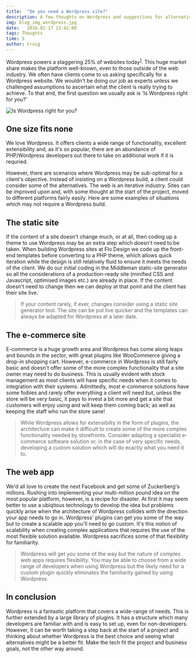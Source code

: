 ```yaml
---
title:  "Do you need a Wordpress site?"
description: A few thoughts on Wordpress and suggestions for alternatives that could save time & money
img: blog_img_wordpress.jpg
date:   2016-02-17 13:42:00
tags: Thoughts
time: 5
author: Craig
---
```


Wordpress powers a staggering 25% of websites today<sup>[1](http://w3techs.com/technologies/history_overview/content_management/all/y)</sup>. This huge market share makes the platform well-known, even to those outside of the web industry. We often have clients come to us asking specifically for a Wordpress website. We wouldn't be doing our job as experts unless we challenged assumptions to ascertain what the client is really trying to achieve. To that end, the first question we usually ask is 'Is Wordpress right for you?'

![Is Wordpress right for you?](/img/wordpress-cms.jpg)

## One size fits none

We love Wordpress. It offers clients a wide range of functionality, excellent extensibility and, as it's so popular, there are an abundance of PHP/Wordpress developers out there to take on additional work if it is requried.

However, there are scenarios where Wordpress may be sub-optimal for a client's objective. Instead of insisting on a Wordpress build, a client could consider some of the alternatives. The web is an iterative industry. Sites can be improved upon and, with some thought at the start of the project, moved to different platforms fairly easily. Here are some examples of situations which may not require a Wordpress build.

## The static site

If the content of a site doesn't change much, or at all, then coding up a theme to use Wordpress may be an extra step which doesn't need to be taken. When building Wordpress sites at Flo Design we code up the front-end templates before converting to a PHP theme, which allows quick iteration while the design is still relatively fluid to ensure it meets the needs of the client. We do our initial coding in the Middleman static-site generator so all the considerations of a production-ready site (minified CSS and Javascript, optimised images etc.) are already in place. If the content doesn't need to change then we can deploy at that point and the client has their site live.

> If your content rarely, if ever, changes consider using a static site generator tool. The site can be put live quicker and the templates can always be adapted for Wordpress at a later date.

## The e-commerce site

E-commerce is a huge growth area and Wordpress has come along leaps and bounds in the sector, with great plugins like WooCommerce giving a drop-in shopping cart. However, e-commerce in Wordpress is still fairly basic and doesn't offer some of the more complex functionality that a site owner may need to do business. This is usually evident with stock management as most clients will have specific needs when it comes to integration with their systems. Admittedly, most e-commerce solutions have some foibles and rarely offer everything a client will need but, unless the store will be very basic, it pays to invest a bit more and get a site that customers will enjoy using and will keep them coming back; as well as keeping the staff who run the store sane!

> While Wordpress allows for extensibilty in the form of plugins, the architecture can make it difficult to create some of the more complex functionality needed by storefronts. Consider adapting a specialist e-commerce software solution or, in the case of very specific needs, developing a custom solution which will do exactly what you need it to.

## The web app

We'd all love to create the next Facebook and get some of Zuckerberg's millions. Rushing into implementing your multi-million pound idea on the most popular platform, however, is a recipe for disaster. At first it may seem better to use a ubiqitous technology to develop the idea but problems quickly arise when the architecture of Wordpress collides with the direction your app needs to go in. Wordpress' plugins can get you some of the way but to create a scalable app you'll need to go custom. It's this notion of scalability when creating complex applications that requires the use of the most flexible solution available. Wordpress sacrifices some of that flexibility for familiarity.

> Wordpress will get you some of the way but the nature of complex web apps requires flexibility. You may be able to choose from a wide range of developers when using Wordpress but the likely need for a custom plugin quickly eliminates the familiarity gained by using Wordpress.

## In conclusion

Wordpress is a fantastic platform that covers a wide-range of needs. This is further extended by a large library of plugins. It has a structure which many developers are familiar with and is easy to set up, even for non-developers. However, it can be worth taking a step back at the start of a project and thinking about whether Wordpress is the best choice and seeing what alternatives might be a better fit. Make the tech fit the project and business goals, not the other way around.